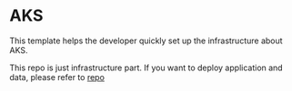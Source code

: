 # AKS
This template helps the developer quickly set up the infrastructure about AKS.

This repo is just infrastructure part. If you want to deploy application and data, please refer to [repo](https://github.com/luxu-ms/todo-nodejs-mongo-aks.git)